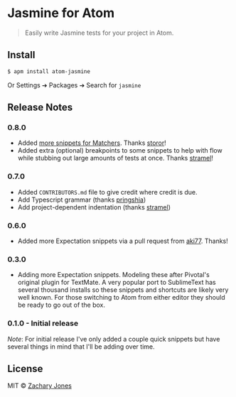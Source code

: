 # Jasmine for Atom

> Easily write Jasmine tests for your project in Atom.

## Install

```bash
$ apm install atom-jasmine
```

Or Settings ➔ Packages ➔ Search for `jasmine`

## Release Notes

### 0.8.0

* Added [more snippets for Matchers](https://github.com/zacharytamas/atom-jasmine/commit/b275251fbfec94b1d3ae3a9131a2e8e25b56143e). Thanks [storor](https://github.com/storor)!
* Added extra (optional) breakpoints to some snippets to help with flow while stubbing out large amounts of tests at once. Thanks [stramel](http://github.com/stramel)!


### 0.7.0

* Added `CONTRIBUTORS.md` file to give credit where credit is due.
* Add Typescript grammar (thanks [pringshia](http://github.com/pringshia))
* Add project-dependent indentation (thanks [stramel](http://github.com/stramel))

### 0.6.0

* Added more Expectation snippets via a pull request from [aki77](http://github.com/aki77). Thanks!

### 0.3.0

* Adding more Expectation snippets. Modeling these after Pivotal's
  original plugin for TextMate. A very popular port to SublimeText
  has several thousand installs so these snippets and shortcuts are
  likely very well known. For those switching to Atom from either
  editor they should be ready to go out of the box.

### 0.1.0 - Initial release

*Note*: For initial release I've only added a couple quick snippets but have several things in mind that I'll be adding over time.

## License

MIT © [Zachary Jones](http://github.com/zacharytamas)
